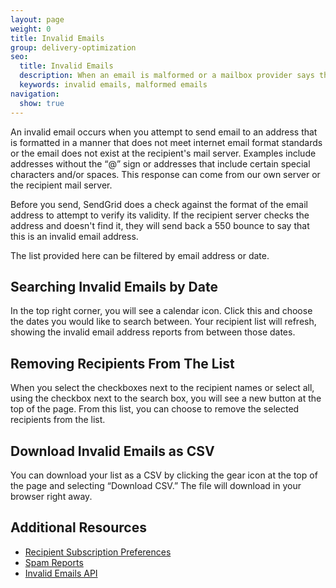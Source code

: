 ```yaml
---
layout: page
weight: 0
title: Invalid Emails
group: delivery-optimization
seo:
  title: Invalid Emails
  description: When an email is malformed or a mailbox provider says the email is invalid, SendGrid will keep these reports for you.
  keywords: invalid emails, malformed emails
navigation:
  show: true
---
```


An invalid email occurs when you attempt to send email to an address that is formatted in a manner that does not meet internet email format standards or the email does not exist at the recipient's mail server. Examples include addresses without the “@” sign or addresses that include certain special characters and/or spaces. This response can come from our own server or the recipient mail server.

Before you send, SendGrid does a check against the format of the email address to attempt to verify its validity. If the recipient server checks the address and doesn't find it, they will send back a 550 bounce to say that this is an invalid email address.

The list provided here can be filtered by email address or date.

## 	Searching Invalid Emails by Date
 	
In the top right corner, you will see a calendar icon. Click this and choose the dates you would like to search between. Your recipient list will refresh, showing the invalid email address reports from between those dates.

## 	Removing Recipients From The List
 	
When you select the checkboxes next to the recipient names or select all, using the checkbox next to the search box, you will see a new button at the top of the page. From this list, you can choose to remove the selected recipients from the list.

## 	Download Invalid Emails as CSV
 	
You can download your list as a CSV by clicking the gear icon at the top of the page and selecting “Download CSV.” The file will download in your browser right away.

## 	Additional Resources
 	
- [Recipient Subscription Preferences]({{root_url}}/help-support/sending-email/recipient-subscription-preferences/)
- [Spam Reports]({{root_url}}/help-support/analytics-and-reporting/spam-reports/)
- [Invalid Emails API]({{root_url}}/API_Reference/Web_API_v3/invalid_emails/)
